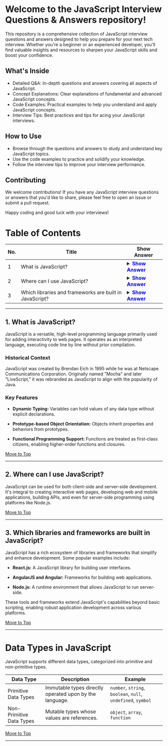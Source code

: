 # Welcome to the JavaScript Interview Questions & Answers repository!

This repository is a comprehensive collection of JavaScript interview questions and answers designed to help you prepare for your next tech interview. Whether you're a beginner or an experienced developer, you'll find valuable insights and resources to sharpen your JavaScript skills and boost your confidence.

## What's Inside

- Detailed Q&A: In-depth questions and answers covering all aspects of JavaScript.
- Concept Explanations: Clear explanations of fundamental and advanced JavaScript concepts.
- Code Examples: Practical examples to help you understand and apply JavaScript concepts.
- Interview Tips: Best practices and tips for acing your JavaScript interviews.

## How to Use

- Browse through the questions and answers to study and understand key JavaScript topics.
- Use the code examples to practice and solidify your knowledge.
- Follow the interview tips to improve your interview performance.

## Contributing

We welcome contributions! If you have any JavaScript interview questions or answers that you'd like to share, please feel free to open an issue or submit a pull request.

Happy coding and good luck with your interviews!

# Table of Contents

| No. | Title                                              | Show Answer                                                                                           |
| --- | -------------------------------------------------- | ----------------------------------------------------------------------------------------------------- |
| 1   | What is JavaScript?                                | <details><summary><strong><a href="#javascript-overview" style="text-decoration: none; color: blue;">Show Answer</a></strong></summary><br> |
| 2   | Where can I use JavaScript?                        | <details><summary><strong><a href="#usage" style="text-decoration: none; color: blue;">Show Answer</a></strong></summary><br>  |
| 3   | Which libraries and frameworks are built in JavaScript? | <details><summary><strong><a href="#libraries-frameworks" style="text-decoration: none; color: blue;">Show Answer</a></strong></summary><br> |

---

## 1. What is JavaScript?

<a name="javascript-overview"></a>

JavaScript is a versatile, high-level programming language primarily used for adding interactivity to web pages. It operates as an interpreted language, executing code line by line without prior compilation.

### Historical Context

JavaScript was created by Brendan Eich in 1995 while he was at Netscape Communications Corporation. Originally named "Mocha" and later "LiveScript," it was rebranded as JavaScript to align with the popularity of Java.

### Key Features

- **Dynamic Typing:** Variables can hold values of any data type without explicit declarations.
  
- **Prototype-based Object Orientation:** Objects inherit properties and behaviors from prototypes.

- **Functional Programming Support:** Functions are treated as first-class citizens, enabling higher-order functions and closures.

[Move to Top](#table-of-contents)

---

## 2. Where can I use JavaScript?

<a name="usage"></a>

JavaScript can be used for both client-side and server-side development. It's integral to creating interactive web pages, developing web and mobile applications, building APIs, and even for server-side programming using platforms like Node.js.

[Move to Top](#table-of-contents)

---

## 3. Which libraries and frameworks are built in JavaScript?

<a name="libraries-frameworks"></a>

JavaScript has a rich ecosystem of libraries and frameworks that simplify and enhance development. Some popular examples include:

- **React.js:** A JavaScript library for building user interfaces.
  
- **AngularJS and Angular:** Frameworks for building web applications.

- **Node.js:** A runtime environment that allows JavaScript to run server-side.

These tools and frameworks extend JavaScript's capabilities beyond basic scripting, enabling robust application development across various platforms.

[Move to Top](#table-of-contents)

---

# Data Types in JavaScript

JavaScript supports different data types, categorized into primitive and non-primitive types.

| Data Type          | Description                                               | Example                  |
| ------------------ | --------------------------------------------------------- | ------------------------ |
| Primitive Data Types | Immutable types directly operated upon by the language.    | `number`, `string`, `boolean`, `null`, `undefined`, `symbol`|
| Non-Primitive Data Types | Mutable types whose values are references.                | `object`, `array`, `function` |

[Move to Top](#table-of-contents)

---
